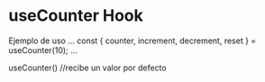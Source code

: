 # useCounter Hook

Ejemplo de uso
...
    const { counter, increment, decrement, reset } = useCounter(10);
...

useCounter() //recibe un valor por defecto